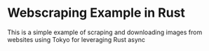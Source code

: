 # Webscraping Example in Rust
This is a simple example of scraping and downloading images from websites using Tokyo for leveraging Rust async

